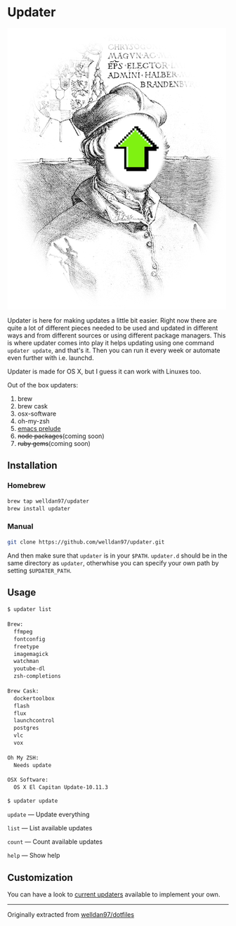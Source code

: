 Updater
=======

![Updater](updater.png)

Updater is here for making updates a little bit easier. Right now there are
quite a lot of different pieces needed to be used and updated in different
ways and from different sources or using different package managers. This is
where updater comes into play it helps updating using one command
`updater update`, and that's it. Then you can run it every week or automate even
further with i.e. launchd.

Updater is made for OS X, but I guess it can work with Linuxes too.

Out of the box updaters:

1. brew
2. brew cask
3. osx-software
4. oh-my-zsh
5. [emacs prelude][emacs-prelude]
6. ~~node packages~~(coming soon)
5. ~~ruby gems~~(coming soon)

Installation
------------

### Homebrew

```bash
brew tap welldan97/updater
brew install updater
```

### Manual

```bash
git clone https://github.com/welldan97/updater.git
```

And then make sure that `updater` is in your `$PATH`. `updater.d` should be
in the same directory as `updater`, otherwhise you can specify your own path by
setting `$UPDATER_PATH`.

Usage
-----

```bash
$ updater list

Brew:
  ffmpeg
  fontconfig
  freetype
  imagemagick
  watchman
  youtube-dl
  zsh-completions

Brew Cask:
  dockertoolbox
  flash
  flux
  launchcontrol
  postgres
  vlc
  vox

Oh My ZSH:
  Needs update

OSX Software:
  OS X El Capitan Update-10.11.3
```

```bash
$ updater update
```

`update` — Update everything

`list` — List available updates

`count` — Count available updates

`help` — Show help

Customization
-------------

You can have a look to [current updaters][updaters] available to implement your
own.

---

Originally extracted from [welldan97/dotfiles][welldan97-dotfiles]

[emacs-prelude]: https://github.com/bbatsov/prelude
[updaters]: https://github.com/welldan97/updater/tree/master/updater.d
[welldan97-dotfiles]: https://github.com/welldan97/dotfiles
